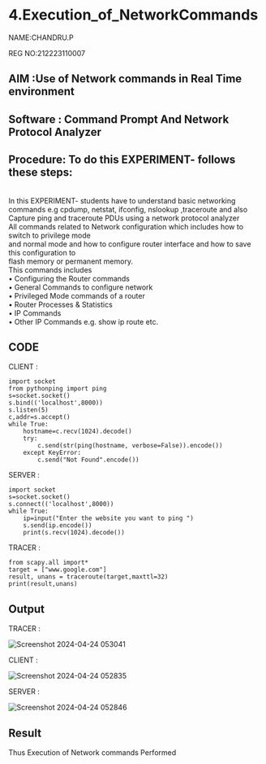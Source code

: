 # 4.Execution_of_NetworkCommands
NAME:CHANDRU.P


REG NO:212223110007
## AIM :Use of Network commands in Real Time environment
## Software : Command Prompt And Network Protocol Analyzer
## Procedure: To do this EXPERIMENT- follows these steps:
<BR>
In this EXPERIMENT- students have to understand basic networking commands e.g cpdump, netstat, ifconfig, nslookup ,traceroute and also Capture ping and traceroute PDUs using a network protocol analyzer 
<BR>
All commands related to Network configuration which includes how to switch to privilege mode
<BR>
and normal mode and how to configure router interface and how to save this configuration to
<BR>
flash memory or permanent memory.
<BR>
This commands includes
<BR>
• Configuring the Router commands
<BR>
• General Commands to configure network
<BR>
• Privileged Mode commands of a router 
<BR>
• Router Processes & Statistics
<BR>
• IP Commands
<BR>
• Other IP Commands e.g. show ip route etc.
<BR>

## CODE
CLIENT :
```
import socket 
from pythonping import ping 
s=socket.socket() 
s.bind(('localhost',8000)) 
s.listen(5) 
c,addr=s.accept() 
while True: 
    hostname=c.recv(1024).decode() 
    try: 
        c.send(str(ping(hostname, verbose=False)).encode()) 
    except KeyError: 
        c.send("Not Found".encode())
```
SERVER :
```
import socket 
s=socket.socket() 
s.connect(('localhost',8000)) 
while True: 
    ip=input("Enter the website you want to ping ") 
    s.send(ip.encode()) 
    print(s.recv(1024).decode()) 
```
TRACER :
```
from scapy.all import* 
target = ["www.google.com"] 
result, unans = traceroute(target,maxttl=32) 
print(result,unans) 
```

## Output
TRACER :

![Screenshot 2024-04-24 053041](https://github.com/nivethasuresh1408/4.Execution_of_NetworkCommends/assets/152055927/01764015-00f7-4c30-830f-3f2cc2f2816f)

CLIENT :

![Screenshot 2024-04-24 052835](https://github.com/nivethasuresh1408/4.Execution_of_NetworkCommends/assets/152055927/6095ea6e-67de-4ce5-bf3d-650f20d9dd5c)

SERVER :

![Screenshot 2024-04-24 052846](https://github.com/nivethasuresh1408/4.Execution_of_NetworkCommends/assets/152055927/449b2de0-b41b-4a21-ae7f-dd7618fc84ed)

## Result
Thus Execution of Network commands Performed 
